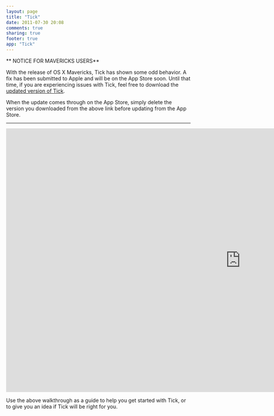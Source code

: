 ```yaml
---
layout: page
title: "Tick"
date: 2011-07-30 20:08
comments: true
sharing: true
footer: true
app: "Tick"
---
```


** NOTICE FOR MAVERICKS USERS**

With the release of OS X Mavericks, Tick has shown some odd behavior. A fix has been submitted to Apple and will be on the App Store soon. Until that time, if you are experiencing issues with Tick, feel free to download the <a href="https://dl.dropboxusercontent.com/u/4047879/Tick.app.zip">updated version of Tick</a>.

When the update comes through on the App Store, simply delete the version you downloaded from the above link before updating from the App Store.

<hr />

<iframe width="1280" height="720" src="http://www.youtube.com/embed/UbRTTJSc4wA?rel=0&hd=1" frameborder="0" allowfullscreen></iframe>

Use the above walkthrough as a guide to help you get started with Tick, or to give you an idea if Tick will be right for you.
